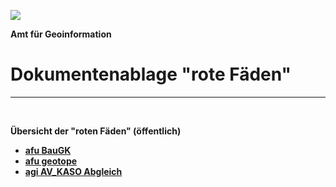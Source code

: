 ![](https://github.com/sogis/dok/blob/dok/Logo.png)

**Amt für Geoinformation**
# Dokumentenablage "rote Fäden"

---

&nbsp;


**Übersicht der "roten Fäden" (öffentlich)**

* [**afu BauGK**](https://github.com/sogis/dok/blob/dok/dok_rote_faeden/Documents/BauGK/BauGK.md)
* [**afu geotope**](https://github.com/sogis/dok/blob/dok/dok_rote_faeden/Documents/afu_geotope.md)
* [**agi AV_KASO Abgleich**](https://github.com/sogis/dok/blob/dok/dok_rote_faeden/Documents/AV_KASO_Abgleich.md)
